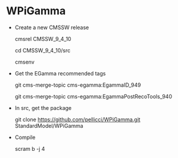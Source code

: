 # WPiGamma

- Create a new CMSSW release
   
   cmsrel CMSSW_9_4_10
   
   cd CMSSW_9_4_10/src
   
   cmsenv

- Get the EGamma recommended tags

   git cms-merge-topic cms-egamma:EgammaID_949

   git cms-merge-topic cms-egamma:EgammaPostRecoTools_940

- In src, get the package

   git clone https://github.com/pellicci/WPiGamma.git StandardModel/WPiGamma


- Compile
   
   scram b -j 4

